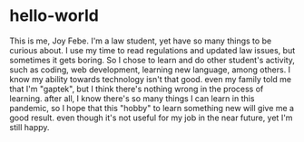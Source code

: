 # hello-world
This is me, Joy Febe.
I'm a law student, yet have so many things to be curious about. 
I use my time to read regulations and updated law issues, but sometimes it gets boring. So I chose to learn and do other student's activity, such as coding, web development, learning new language, among others. 
I know my ability towards technology isn't that good. even my family told me that I'm "gaptek", but I think there's nothing wrong in the process of learning. 
after all, I know there's so many things I can learn in this pandemic, so I hope that this "hobby" to learn something new will give me a good result. even though it's not useful for my job in the near future, yet I'm still happy.
